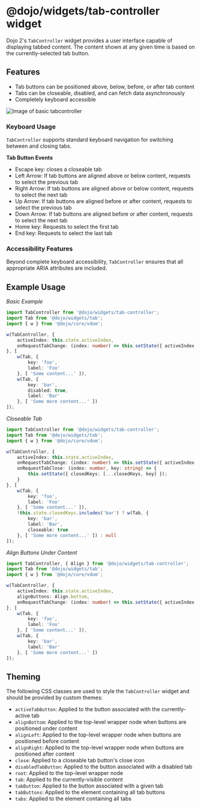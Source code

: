 # @dojo/widgets/tab-controller widget

Dojo 2's `TabController` widget provides a user interface capable of displaying tabbed content. The content shown at any given time is based on the currently-selected tab button.

## Features

- Tab buttons can be positioned above, below, before, or after tab content
- Tabs can be closeable, disabled, and can fetch data asynchronously
- Completely keyboard accessible

![Image of basic tabcontroller](http://placekitten.com/450/300)

### Keyboard Usage

`TabController` supports standard keyboard navigation for switching between and closing tabs.

**Tab Button Events**

- Escape key: closes a closeable tab
- Left Arrow: If tab buttons are aligned above or below content, requests to select the previous tab
- Right Arrow: If tab buttons are aligned above or below content, requests to select the next tab
- Up Arrow: If tab buttons are aligned before or after content, requests to select the previous tab
- Down Arrow: If tab buttons are aligned before or after content, requests to select the next tab
- Home key: Requests to select the first tab
- End key: Requests to select the last tab

### Accessibility Features

Beyond complete keyboard accessibility, `TabController` ensures that all appropriate ARIA attributes are included.

## Example Usage

*Basic Example*
```typescript
import TabController from '@dojo/widgets/tab-controller';
import Tab from '@dojo/widgets/tab';
import { w } from '@dojo/core/vdom';

w(TabController, {
	activeIndex: this.state.activeIndex,
	onRequestTabChange: (index: number) => this.setState({ activeIndex: index })
}, [
	w(Tab, {
		key: 'foo',
		label: 'Foo'
	}, [ 'Some content...' ]),
	w(Tab, {
		key: 'bar',
		disabled: true,
		label: 'Bar'
	}, [ 'Some more content...' ])
]);
```

*Closeable Tab*
```typescript
import TabController from '@dojo/widgets/tab-controller';
import Tab from '@dojo/widgets/tab';
import { w } from '@dojo/core/vdom';

w(TabController, {
	activeIndex: this.state.activeIndex,
	onRequestTabChange: (index: number) => this.setState({ activeIndex: index }),
	onRequestTabClose: (index: number, key: string) => {
		this.setState({ closedKeys: [...closedKeys, key] });
	}
}, [
	w(Tab, {
		key: 'foo',
		label: 'Foo'
	}, [ 'Some content...' ]),
	!this.state.closedKeys.includes('bar') ? w(Tab, {
		key: 'bar',
		label: 'Bar',
		closeable: true
	}, [ 'Some more content...' ]) : null
]);
```

*Align Buttons Under Content*
```typescript
import TabController, { Align } from '@dojo/widgets/tab-controller';
import Tab from '@dojo/widgets/tab';
import { w } from '@dojo/core/vdom';

w(TabController, {
	activeIndex: this.state.activeIndex,
	alignButtons: Align.bottom,
	onRequestTabChange: (index: number) => this.setState({ activeIndex: index })
}, [
	w(Tab, {
		key: 'foo',
		label: 'Foo'
	}, [ 'Some content...' ]),
	w(Tab, {
		key: 'bar',
		label: 'Bar'
	}, [ 'Some more content...' ])
]);
```

## Theming

The following CSS classes are used to style the `TabController` widget and should be provided by custom themes:

- `activeTabButton`: Applied to the button associated with the currently-active tab
- `alignBottom`: Applied to the top-level wrapper node when buttons are positioned under content
- `alignLeft`: Applied to the top-level wrapper node when buttons are positioned before content
- `alignRight`: Applied to the top-level wrapper node when buttons are positioned after content
- `close`: Applied to a closeable tab button's close icon
- `disabledTabButton`: Applied to the button associated with a disabled tab
- `root`: Applied to the top-level wrapper node
- `tab`: Applied to the currently-visible content
- `tabButton`: Applied to the button associated with a given tab
- `tabButtons`: Applied to the element containing all tab buttons
- `tabs`: Applied to the element containing all tabs
